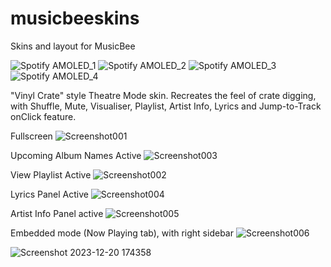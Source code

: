 # musicbeeskins
Skins and layout for MusicBee

![Spotify AMOLED_1](https://github.com/tedhinklater/musicbeeskins/assets/66086488/f3523212-b3b2-42b0-9f99-21a1fdd17946)
![Spotify AMOLED_2](https://github.com/tedhinklater/musicbeeskins/assets/66086488/a43e5e3e-0dd9-43bc-8b07-b4e8638df6c5)
![Spotify AMOLED_3](https://github.com/tedhinklater/musicbeeskins/assets/66086488/865e118f-ec49-4191-bca1-9be84855d89e)
![Spotify AMOLED_4](https://github.com/tedhinklater/musicbeeskins/assets/66086488/b2c978dd-cdc6-4732-a4e7-f5c4ff520c8e)

"Vinyl Crate" style Theatre Mode skin. Recreates the feel of crate digging, with Shuffle, Mute, Visualiser, Playlist, Artist Info, Lyrics and Jump-to-Track onClick feature.

Fullscreen
![Screenshot001](https://github.com/tedhinklater/SpotifyAMOLEDVinylCrateTM/assets/66086488/82b79f62-9a18-477a-9c7e-f56fb8b9716f)

Upcoming Album Names Active
![Screenshot003](https://github.com/tedhinklater/SpotifyAMOLEDVinylCrateTM/assets/66086488/0d85a5b8-9629-414c-9250-c251b24ebde7)

View Playlist Active
![Screenshot002](https://github.com/tedhinklater/SpotifyAMOLEDVinylCrateTM/assets/66086488/c026a8c3-1fb6-49d6-96d7-f9c552e0003a)

Lyrics Panel Active
![Screenshot004](https://github.com/tedhinklater/SpotifyAMOLEDVinylCrateTM/assets/66086488/7976c4fb-b0e0-4ab1-9177-3e6675c79bcc)

Artist Info Panel active
![Screenshot005](https://github.com/tedhinklater/SpotifyAMOLEDVinylCrateTM/assets/66086488/bbef2b62-2c75-4b68-9b59-0654d7af1556)

Embedded mode (Now Playing tab), with right sidebar
![Screenshot006](https://github.com/tedhinklater/SpotifyAMOLEDVinylCrateTM/assets/66086488/f06a8e9d-79c4-4c78-9990-10161528af80)

![Screenshot 2023-12-20 174358](https://github.com/tedhinklater/SpotifyAMOLEDVinylCrateTM/assets/66086488/735fd0ee-6644-444c-9d0e-1b8bed69f54b)




